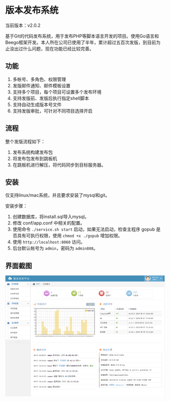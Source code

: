 # 版本发布系统

当前版本：v2.0.2

基于Git的代码发布系统，用于发布PHP等脚本语言开发的项目。使用Go语言和Beego框架开发。本人所在公司已使用了半年，累计超过五百次发版，到目前为止没出过什么问题，现在功能已经比较完善。

## 功能

1. 多帐号、多角色、权限管理
2. 发版邮件通知、邮件模板设置
3. 支持多个项目，每个项目可设置多个发布环境
4. 支持发版前、发版后执行指定shell脚本
5. 支持自动生成版本号文件
6. 支持发版审批，可针对不同项目选择开启

## 流程

整个发版流程如下：

1. 发布系统构建发布包
2. 将发布包发布到跳板机
3. 在跳板机进行解压，将代码同步到目标服务器。


## 安装

仅支持linux/mac系统，并且要求安装了mysql和git。

安装步骤：

1. 创建数据库，将install.sql导入mysql。
2. 修改 conf/app.conf 中相关的配置。
3. 使用命令 `./service.sh start` 启动，如果无法启动，检查主程序 gopub 是否具有可执行权限，使用 `chmod +x ./gopub` 增加权限。
4. 使用 `http://localhost:8060` 访问。
5. 后台默认帐号为 `admin`，密码为 `admin888`。 

## 界面截图

![gopub](screenshot.png)
